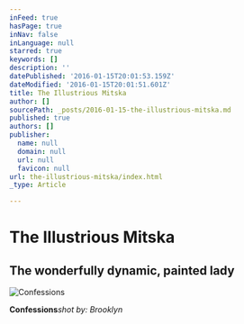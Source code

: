 ```yaml
---
inFeed: true
hasPage: true
inNav: false
inLanguage: null
starred: true
keywords: []
description: ''
datePublished: '2016-01-15T20:01:53.159Z'
dateModified: '2016-01-15T20:01:51.601Z'
title: The Illustrious Mitska
author: []
sourcePath: _posts/2016-01-15-the-illustrious-mitska.md
published: true
authors: []
publisher:
  name: null
  domain: null
  url: null
  favicon: null
url: the-illustrious-mitska/index.html
_type: Article

---
```

# The Illustrious Mitska

## The wonderfully dynamic, painted lady
![Confessions](https://the-grid-user-content.s3-us-west-2.amazonaws.com/62371495-7ff5-49c8-9f4e-38e0ba2e55b0.jpg)

**Confessions**_shot by: Brooklyn_